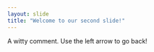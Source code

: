```yaml
---
layout: slide
title: "Welcome to our second slide!"
---
```

A witty comment.
Use the left arrow to go back!